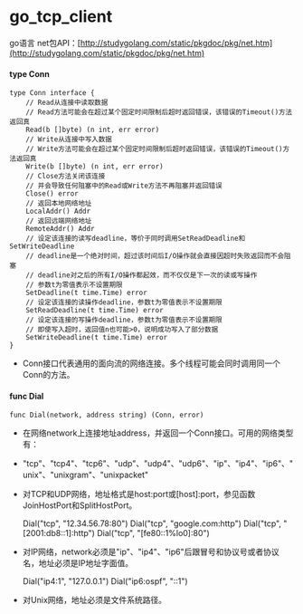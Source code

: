 # go_tcp_client

go语言 net包API：[http://studygolang.com/static/pkgdoc/pkg/net.htm](http://studygolang.com/static/pkgdoc/pkg/net.htm)

#### type Conn
    type Conn interface {
        // Read从连接中读取数据
        // Read方法可能会在超过某个固定时间限制后超时返回错误，该错误的Timeout()方法返回真
        Read(b []byte) (n int, err error)
        // Write从连接中写入数据
        // Write方法可能会在超过某个固定时间限制后超时返回错误，该错误的Timeout()方法返回真
        Write(b []byte) (n int, err error)
        // Close方法关闭该连接
        // 并会导致任何阻塞中的Read或Write方法不再阻塞并返回错误
        Close() error
        // 返回本地网络地址
        LocalAddr() Addr
        // 返回远端网络地址
        RemoteAddr() Addr
        // 设定该连接的读写deadline，等价于同时调用SetReadDeadline和SetWriteDeadline
        // deadline是一个绝对时间，超过该时间后I/O操作就会直接因超时失败返回而不会阻塞
        // deadline对之后的所有I/O操作都起效，而不仅仅是下一次的读或写操作
        // 参数t为零值表示不设置期限
        SetDeadline(t time.Time) error
        // 设定该连接的读操作deadline，参数t为零值表示不设置期限
        SetReadDeadline(t time.Time) error
        // 设定该连接的写操作deadline，参数t为零值表示不设置期限
        // 即使写入超时，返回值n也可能>0，说明成功写入了部分数据
        SetWriteDeadline(t time.Time) error
    }
* Conn接口代表通用的面向流的网络连接。多个线程可能会同时调用同一个Conn的方法。

#### func Dial
    func Dial(network, address string) (Conn, error)
* 在网络network上连接地址address，并返回一个Conn接口。可用的网络类型有：
* "tcp"、"tcp4"、"tcp6"、"udp"、"udp4"、"udp6"、"ip"、"ip4"、"ip6"、"unix"、"unixgram"、"unixpacket"
* 对TCP和UDP网络，地址格式是host:port或[host]:port，参见函数JoinHostPort和SplitHostPort。


    Dial("tcp", "12.34.56.78:80")
    Dial("tcp", "google.com:http")
    Dial("tcp", "[2001:db8::1]:http")
    Dial("tcp", "[fe80::1%lo0]:80")
* 对IP网络，network必须是"ip"、"ip4"、"ip6"后跟冒号和协议号或者协议名，地址必须是IP地址字面值。  


    Dial("ip4:1", "127.0.0.1")
    Dial("ip6:ospf", "::1")
* 对Unix网络，地址必须是文件系统路径。
